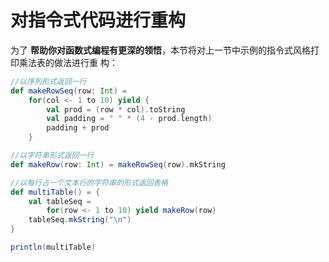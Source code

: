 对指令式代码进行重构
================================================================================
为了 **帮助你对函数式编程有更深的领悟**，本节将对上一节中示例的指令式风格打印乘法表的做法进行重
构：
```scala
//以序列形式返回一行
def makeRowSeq(row: Int) = 
    for(col <- 1 to 10) yield {
        val prod = (row * col).toString
        val padding = " " * (4 - prod.length)
        padding + prod
    }

//以字符串形式返回一行
def makeRow(row: Int) = makeRowSeq(row).mkString 

//以每行占一个文本行的字符串的形式返回表格
def multiTable() = {
    val tableSeq = 
        for(row <- 1 to 10) yield makeRow(row)
    tableSeq.mkString("\n")
}

println(multiTable)
```
